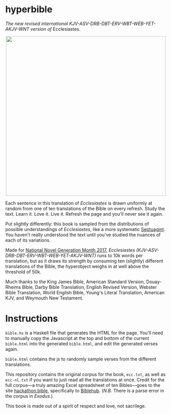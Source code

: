 # hyperbible
_The new revised international KJV-ASV-DRB-DBT-ERV-WBT-WEB-YET-AKJV-WNT version of_ Ecclesiastes.

<center><img src="https://lh3.googleusercontent.com/sFMN0wOS6DyYU5vgPxFknbRptQ-dZPCxvJmdKX7bmZF_pWJv3AH3Mxwt14tA5HSi_RzxddRzAkHhkRkTqoeq=w2880-h1598-rw" width="500"></center>

Each sentence in this translation of _Ecclesiastes_ is drawn uniformly at random from one of ten translations of the Bible on every refresh. Study the text. Learn it. Love it. Live it. Refresh the page and you'll never see it again.

Put slightly differently: this book is sampled from the distributions of possible understandings of _Ecclesiastes_, like a more systematic [Septuagint](https://en.wikipedia.org/wiki/Septuagint). You haven't really understood the text until you've studied the nuances of each of its variations.

Made for [National Novel Generation Month 2017](https://github.com/NaNoGenMo/2017), _Ecclesiastes (KJV-ASV-DRB-DBT-ERV-WBT-WEB-YET-AKJV-WNT)_ runs to 10k words per translation, but as it draws its strength by consuming ten (slightly) different translations of the Bible, the hyperobject weighs in at well above the threshold of 50k.

Much thanks to the King James Bible, American Standard Version, Douay-Rheims Bible, Darby Bible Translation, English Revised Version, Webster Bible Translation, World English Bible, Young's Literal Translation, American KJV, and Weymouth New Testament.

# Instructions

`bible.hs` is a Haskell file that generates the HTML for the page. You'll need to manually copy the Javascript at the top and bottom of the current `bible.html` into the generated `bible.html`, and edit the generated verses again.

`bible.html` contains the js to randomly sample verses from the different translations.

This repository contains the original corpus for the book, `ecc.txt`, as well as `ecc-nl.txt` if you want to just read all the translations at once. Credit for the full corpus—a truly amazing Excel spreadsheet of ten Bibles—goes to the site [hackathon.bible](http://hackathon.bible), specifically to [Biblehub](http://biblehub.net). (_N.B._ There is a parse error in the corpus in _Exodus_.) 

This book is made out of a spirit of respect and love, not sacrilege.
